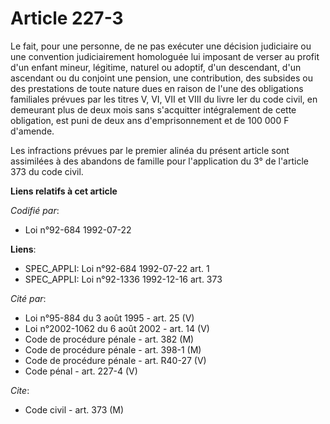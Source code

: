# Article 227-3

Le fait, pour une personne, de ne pas exécuter une décision judiciaire ou une convention judiciairement homologuée lui
imposant de verser au profit d'un enfant mineur, légitime, naturel ou adoptif, d'un descendant, d'un ascendant ou du conjoint
une pension, une contribution, des subsides ou des prestations de toute nature dues en raison de l'une des obligations
familiales prévues par les titres V, VI, VII et VIII du livre Ier du code civil, en demeurant plus de deux mois sans
s'acquitter intégralement de cette obligation, est puni de deux ans d'emprisonnement et de 100 000 F d'amende.

Les infractions prévues par le premier alinéa du présent article sont assimilées à des abandons de famille pour l'application
du 3° de l'article 373 du code civil.

**Liens relatifs à cet article**

_Codifié par_:

  - Loi n°92-684 1992-07-22

**Liens**:

  - SPEC_APPLI: Loi n°92-684 1992-07-22 art. 1
  - SPEC_APPLI: Loi n°92-1336 1992-12-16 art. 373

_Cité par_:

  - Loi n°95-884 du 3 août 1995 - art. 25 (V)
  - Loi n°2002-1062 du 6 août 2002 - art. 14 (V)
  - Code de procédure pénale - art. 382 (M)
  - Code de procédure pénale - art. 398-1 (M)
  - Code de procédure pénale - art. R40-27 (V)
  - Code pénal - art. 227-4 (V)

_Cite_:

  - Code civil - art. 373 (M)
